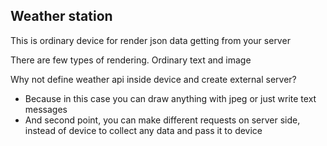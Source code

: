 ## Weather station

This is ordinary device for render json data getting from your server

There are few types of rendering. Ordinary text and image

Why not define weather api inside device and create external server?
- Because in this case you can draw anything with jpeg or just write text messages
- And second point, you can make different requests on server side, instead of device to collect any data and pass it to device